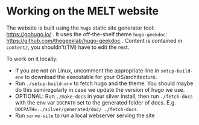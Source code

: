 
# Working on the MELT website

The website is built using the `hugo` static site generator tool: https://gohugo.io/ . It uses the off-the-shelf theme `hugo-geekdoc`: https://github.com/thegeeklab/hugo-geekdoc . Content is contained in `content/`, you shouldn't(TM) have to edit the rest.

To work on it locally:

 - If you are not on Linux, uncomment the appropriate line in `setup-build-env` to download the executable for your OS/architecture. 
 - Run `./setup-build-env` to fetch hugo and the theme. You should maybe do this semiregularly in case we update the version of hugo we use.
 - OPTIONAL: Run `./make-docs` in your silver install, then run `./fetch-docs` with the env var `DOCPATH` set to the generated folder of docs. E.g. `DOCPATH=../silver/generated/doc/ ./fetch-docs`.
 - Run `serve-site` to run a local webserver serving the site

